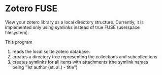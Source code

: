 # Zotero FUSE

View your zotero library as a local directory structure.
Currently, it is implemented only using symlinks instead of true FUSE (userspace filesystem).

This program
1. reads the local sqlite zotero database.
2. creates a directory tree representing the collections and subcollections
3. creates symlinks for all items with attachments (the symlink names being "1st author (et. al.) - title")
